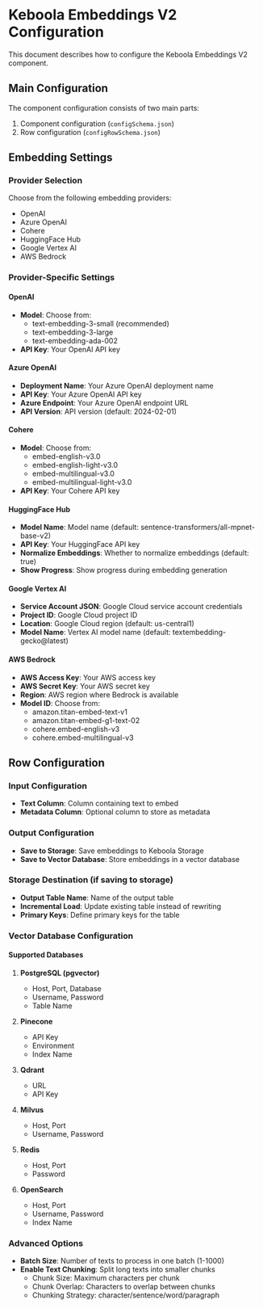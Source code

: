 # Keboola Embeddings V2 Configuration

This document describes how to configure the Keboola Embeddings V2 component.

## Main Configuration

The component configuration consists of two main parts:

1. Component configuration (`configSchema.json`)
2. Row configuration (`configRowSchema.json`)

## Embedding Settings

### Provider Selection

Choose from the following embedding providers:

- OpenAI
- Azure OpenAI
- Cohere
- HuggingFace Hub
- Google Vertex AI
- AWS Bedrock

### Provider-Specific Settings

#### OpenAI

- **Model**: Choose from:
    - text-embedding-3-small (recommended)
    - text-embedding-3-large
    - text-embedding-ada-002
- **API Key**: Your OpenAI API key

#### Azure OpenAI

- **Deployment Name**: Your Azure OpenAI deployment name
- **API Key**: Your Azure OpenAI API key
- **Azure Endpoint**: Your Azure OpenAI endpoint URL
- **API Version**: API version (default: 2024-02-01)

#### Cohere

- **Model**: Choose from:
    - embed-english-v3.0
    - embed-english-light-v3.0
    - embed-multilingual-v3.0
    - embed-multilingual-light-v3.0
- **API Key**: Your Cohere API key

#### HuggingFace Hub

- **Model Name**: Model name (default: sentence-transformers/all-mpnet-base-v2)
- **API Key**: Your HuggingFace API key
- **Normalize Embeddings**: Whether to normalize embeddings (default: true)
- **Show Progress**: Show progress during embedding generation

#### Google Vertex AI

- **Service Account JSON**: Google Cloud service account credentials
- **Project ID**: Google Cloud project ID
- **Location**: Google Cloud region (default: us-central1)
- **Model Name**: Vertex AI model name (default: textembedding-gecko@latest)

#### AWS Bedrock

- **AWS Access Key**: Your AWS access key
- **AWS Secret Key**: Your AWS secret key
- **Region**: AWS region where Bedrock is available
- **Model ID**: Choose from:
    - amazon.titan-embed-text-v1
    - amazon.titan-embed-g1-text-02
    - cohere.embed-english-v3
    - cohere.embed-multilingual-v3

## Row Configuration

### Input Configuration

- **Text Column**: Column containing text to embed
- **Metadata Column**: Optional column to store as metadata

### Output Configuration

- **Save to Storage**: Save embeddings to Keboola Storage
- **Save to Vector Database**: Store embeddings in a vector database

### Storage Destination (if saving to storage)

- **Output Table Name**: Name of the output table
- **Incremental Load**: Update existing table instead of rewriting
- **Primary Keys**: Define primary keys for the table

### Vector Database Configuration

#### Supported Databases

1. **PostgreSQL (pgvector)**
    - Host, Port, Database
    - Username, Password
    - Table Name

2. **Pinecone**
    - API Key
    - Environment
    - Index Name

3. **Qdrant**
    - URL
    - API Key

4. **Milvus**
    - Host, Port
    - Username, Password

5. **Redis**
    - Host, Port
    - Password

6. **OpenSearch**
    - Host, Port
    - Username, Password
    - Index Name

### Advanced Options

- **Batch Size**: Number of texts to process in one batch (1-1000)
- **Enable Text Chunking**: Split long texts into smaller chunks
    - Chunk Size: Maximum characters per chunk
    - Chunk Overlap: Characters to overlap between chunks
    - Chunking Strategy: character/sentence/word/paragraph